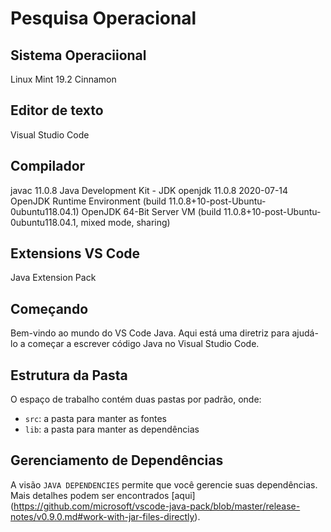 # Pesquisa Operacional

## Sistema Operaciional
Linux Mint 19.2 Cinnamon

## Editor de texto
Visual Studio Code

## Compilador
javac 11.0.8
Java Development Kit - JDK
openjdk 11.0.8 2020-07-14
OpenJDK Runtime Environment (build 11.0.8+10-post-Ubuntu-0ubuntu118.04.1)
OpenJDK 64-Bit Server VM (build 11.0.8+10-post-Ubuntu-0ubuntu118.04.1, mixed mode, sharing)

## Extensions VS Code
Java Extension Pack


## Começando

Bem-vindo ao mundo do VS Code Java. Aqui está uma diretriz para ajudá-lo a começar a escrever código Java no Visual Studio Code.

## Estrutura da Pasta

O espaço de trabalho contém duas pastas por padrão, onde:

- `src`: a pasta para manter as fontes
- `lib`: a pasta para manter as dependências

## Gerenciamento de Dependências

A visão `JAVA DEPENDENCIES` permite que você gerencie suas dependências. Mais detalhes podem ser encontrados [aqui] (https://github.com/microsoft/vscode-java-pack/blob/master/release-notes/v0.9.0.md#work-with-jar-files-directly).
